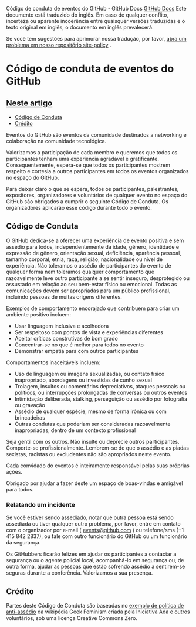 Código de conduta de eventos do GitHub - GitHub Docs
[GitHub Docs](/pt)
Este documento está traduzido do inglês. Em caso de qualquer conflito, incerteza ou aparente incoerência entre quaisquer versões traduzidas e o texto original em inglês, o documento em inglês prevalecerá.

Se você tem sugestões para aprimorar nossa tradução, por favor,
[abra um problema em nosso repositório site-policy](https://github.com/github/site-policy/issues)
.

# Código de conduta de eventos do GitHub

## [Neste artigo](/github/site-policy/github-event-code-of-conduct#in-this-article)
- [Código de Conduta](#code-of-conduct)
- [Crédito](#credit)

Eventos do GitHub são eventos da comunidade destinados a networking e colaboração na comunidade tecnológica.

Valorizamos a participação de cada membro e queremos que todos os participantes tenham uma experiência agradável e gratificante. Consequentemente, espera-se que todos os participantes mostrem respeito e cortesia a outros participantes em todos os eventos organizados no espaço do GitHub.

Para deixar claro o que se espera, todos os participantes, palestrantes, expositores, organizadores e voluntários de qualquer evento no espaço do GitHub são obrigados a cumprir o seguinte Código de Conduta. Os organizadores aplicarão esse código durante todo o evento.

## Código de Conduta

O GitHub dedica-se a oferecer uma experiência de evento positiva e sem assédio para todos, independentemente da idade, gênero, identidade e expressão de gênero, orientação sexual, deficiência, aparência pessoal, tamanho corporal, etnia, raça, religião, nacionalidade ou nível de experiência. Não toleramos o assédio de participantes do evento de qualquer forma nem toleramos qualquer comportamento que razoavelmente leve outro participante a se sentir inseguro, desprotegido ou assustado em relação ao seu bem-estar físico ou emocional. Todas as comunicações devem ser apropriadas para um público profissional, incluindo pessoas de muitas origens diferentes.

Exemplos de comportamento encorajado que contribuem para criar um ambiente positivo incluem:

- Usar linguagem inclusiva e acolhedora
- Ser respeitoso com pontos de vista e experiências diferentes
- Aceitar críticas construtivas de bom grado
- Concentrar-se no que é melhor para todos no evento
- Demonstrar empatia para com outros participantes

Comportamentos inaceitáveis incluem:

- Uso de linguagem ou imagens sexualizadas, ou contato físico inapropriado, abordagens ou investidas de cunho sexual
- Trolagem, insultos ou comentários depreciativos, ataques pessoais ou políticos, ou interrupções prolongadas de conversas ou outros eventos
- Intimidação deliberada, stalking, perseguição ou assédio por fotografia ou gravação
- Assédio de qualquer espécie, mesmo de forma irônica ou com brincadeiras
- Outras condutas que poderiam ser consideradas razoavelmente inapropriadas, dentro de um contexto profissional

Seja gentil com os outros. Não insulte ou deprecie outros participantes. Comporte-se profissionalmente. Lembrem-se de que o assédio e as piadas sexistas, racistas ou excludentes não são apropriados neste evento.

Cada convidado do eventos é inteiramente responsável pelas suas próprias ações.

Obrigado por ajudar a fazer deste um espaço de boas-vindas e amigável para todos.

### Relatando um incidente

Se você estiver sendo assediado, notar que outra pessoa está sendo assediada ou tiver qualquer outro problema, por favor, entre em contato com o organizador por e-mail (
[events@github.com](mailto:events@github.com)
) ou telefone/sms (+1 415 842 2837), ou fale com outro funcionário do GitHub ou um funcionário da segurança.

Os GitHubbers ficarão felizes em ajudar os participantes a contactar a segurança ou o agente policial local, acompanhá-lo em segurança ou, de outra forma, ajudar as pessoas que estão sofrendo assédio a sentirem-se seguras durante a conferência. Valorizamos a sua presença.

## Crédito

Partes deste Código de Conduta são baseadas no
[exemplo de política de anti-assédio](https://geekfeminism.wikia.org/wiki/Conference_anti-harassment/Policy)
da wikipédia Geek Feminism criada pela Iniciativa Ada e outros voluntários, sob uma licença Creative Commons Zero.
